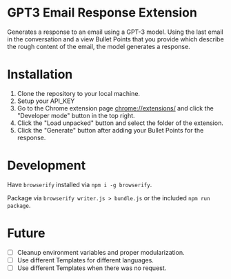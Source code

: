 # GPT3 Email Response Extension

Generates a response to an email using a GPT-3 model. Using the last email in the conversation and a view Bullet Points that you provide which describe the rough content of the email, the model generates a response.

# Installation

1. Clone the repository to your local machine.
2. Setup your API_KEY
3. Go to the Chrome extension page [chrome://extensions/](chrome://extensions/) and click the "Developer mode" button in the top right.
4. Click the "Load unpacked" button and select the folder of the extension.
5. Click the "Generate" button after adding your Bullet Points for the response.

# Development

Have `browserify` installed via `npm i -g browserify`.

Package via `browserify writer.js > bundle.js` or the included `npm run package`.

# Future

- [ ] Cleanup environment variables and proper modularization.
- [ ] Use different Templates for different languages.
- [ ] Use different Templates when there was no request.
